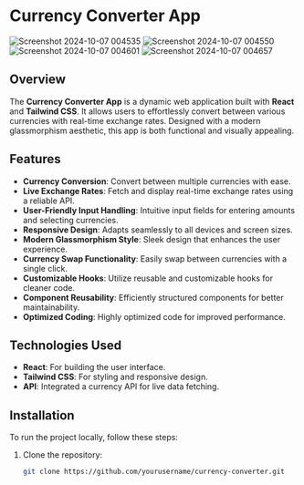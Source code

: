 # Currency Converter App


![Screenshot 2024-10-07 004535](https://github.com/user-attachments/assets/051c2b50-a7a9-43e1-8667-3092eb86c267)
![Screenshot 2024-10-07 004550](https://github.com/user-attachments/assets/87a6b836-21bc-400f-9152-b6c2c413fb01)
![Screenshot 2024-10-07 004601](https://github.com/user-attachments/assets/152c7769-1b96-49fc-ba75-261b8d99da1a)
![Screenshot 2024-10-07 004657](https://github.com/user-attachments/assets/0b73b414-97cf-4e65-b986-3b1c46125733)
<!-- Add a relevant image or screenshot -->

## Overview

The **Currency Converter App** is a dynamic web application built with **React** and **Tailwind CSS**. It allows users to effortlessly convert between various currencies with real-time exchange rates. Designed with a modern glassmorphism aesthetic, this app is both functional and visually appealing.

## Features

- **Currency Conversion**: Convert between multiple currencies with ease.
- **Live Exchange Rates**: Fetch and display real-time exchange rates using a reliable API.
- **User-Friendly Input Handling**: Intuitive input fields for entering amounts and selecting currencies.
- **Responsive Design**: Adapts seamlessly to all devices and screen sizes.
- **Modern Glassmorphism Style**: Sleek design that enhances the user experience.
- **Currency Swap Functionality**: Easily swap between currencies with a single click.
- **Customizable Hooks**: Utilize reusable and customizable hooks for cleaner code.
- **Component Reusability**: Efficiently structured components for better maintainability.
- **Optimized Coding**: Highly optimized code for improved performance.

## Technologies Used

- **React**: For building the user interface.
- **Tailwind CSS**: For styling and responsive design.
- **API**: Integrated a currency API for live data fetching.

## Installation

To run the project locally, follow these steps:

1. Clone the repository:

   ```bash
   git clone https://github.com/yourusername/currency-converter.git
